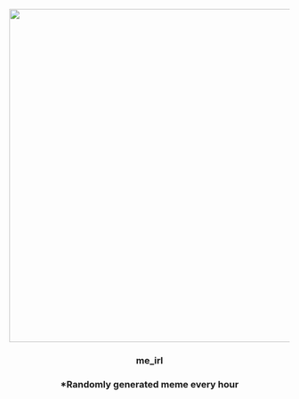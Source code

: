 <p align="center">
        <img src="https://i.redd.it/hsx65uf65yd91.jpg" width="600" height="600">
        </p>
        <h3 align="center">me_irl</h3>
        <h3 align="center">*Randomly generated meme every hour</h3>
    